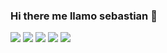 ### Hi there me llamo sebastian 👋

<img src="https://www.latercera.com/resizer/1ga9XayZtrhjEP17jij37ahyF6g=/380x570/smart/arc-anglerfish-arc2-prod-copesa.s3.amazonaws.com/public/JT2GF5BO35D2LCUMASAT5Y3TY4.jpg">
<img src="https://www.latercera.com/resizer/1ga9XayZtrhjEP17jij37ahyF6g=/380x570/smart/arc-anglerfish-arc2-prod-copesa.s3.amazonaws.com/public/JT2GF5BO35D2LCUMASAT5Y3TY4.jpg">
<img src="https://www.latercera.com/resizer/1ga9XayZtrhjEP17jij37ahyF6g=/380x570/smart/arc-anglerfish-arc2-prod-copesa.s3.amazonaws.com/public/JT2GF5BO35D2LCUMASAT5Y3TY4.jpg">
<img src="https://www.latercera.com/resizer/1ga9XayZtrhjEP17jij37ahyF6g=/380x570/smart/arc-anglerfish-arc2-prod-copesa.s3.amazonaws.com/public/JT2GF5BO35D2LCUMASAT5Y3TY4.jpg">
<img src="https://www.latercera.com/resizer/1ga9XayZtrhjEP17jij37ahyF6g=/380x570/smart/arc-anglerfish-arc2-prod-copesa.s3.amazonaws.com/public/JT2GF5BO35D2LCUMASAT5Y3TY4.jpg">
<!--
**sgajardos/sgajardos** is a ✨ _special_ ✨ repository because its `README.md` (this file) appears on your GitHub profile.

Here are some ideas to get you started:

- 🔭 I’m currently working on ...
- 🌱 I’m currently learning ...
- 👯 I’m looking to collaborate on ...
- 🤔 I’m looking for help with ...
- 💬 Ask me about ...
- 📫 How to reach me: ...
- 😄 Pronouns: ...
- ⚡ Fun fact: ...
-->
